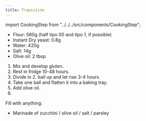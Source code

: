 ```yaml
---
title: Trapizzino
---
```


import CookingStep from "../../../src/components/CookingStep";

- Flour: 560g (half tipo 00 and tipo 1, if possible)
- Instant Dry yeast: 0.8g
- Water: 420g
- Salt: 14g
- Olive oil: 2 tbsp

1. Mix and develop gluten.
1. Rest in fridge 10-48 hours.
1. Divide in 2. ball up and let rise 3-4 hours.
1. Take one ball and flatten it into a baking tray.
1. Add olive oil.
1. <CookingStep temp="250" time="12 minutes" fan preheat />

Fill with anything:
- Marinade of zucchini / olive oil / salt / parsley

